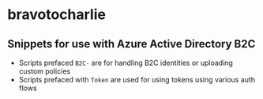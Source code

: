# bravotocharlie

## Snippets for use with Azure Active Directory B2C

* Scripts prefaced `B2C-` are for handling B2C identities or uploading custom policies
* Scripts prefaced with `Token` are used for using tokens using various auth flows